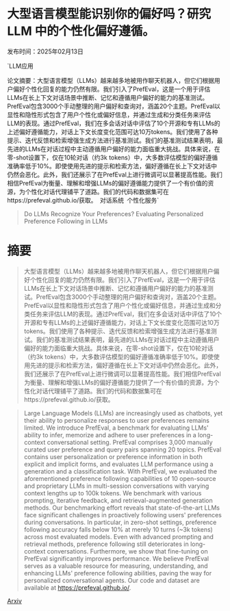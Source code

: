 # 大型语言模型能识别你的偏好吗？研究 LLM 中的个性化偏好遵循。

发布时间：2025年02月13日

`LLM应用

论文摘要：大型语言模型（LLMs）越来越多地被用作聊天机器人，但它们根据用户偏好个性化回复的能力仍然有限。我们引入了PrefEval，这是一个用于评估LLMs在长上下文对话场景中推断、记忆和遵循用户偏好的能力的基准测试。PrefEval包含3000个手动整理的用户偏好和查询对，涵盖20个主题。PrefEval以显性和隐性形式包含了用户个性化或偏好信息，并通过生成和分类任务来评估LLM的表现。通过PrefEval，我们在多会话对话中评估了10个开源和专有LLMs的上述偏好遵循能力，对话上下文长度变化范围可达10万tokens。我们使用了各种提示、迭代反馈和检索增强生成方法进行基准测试。我们的基准测试结果表明，最先进的LLMs在对话过程中主动遵循用户偏好的能力面临重大挑战。具体来说，在零-shot设置下，仅在10轮对话（约3k tokens）中，大多数评估模型的偏好遵循准确率低于10%。即使使用先进的提示和检索方法，偏好遵循在长上下文对话中仍然会恶化。此外，我们还展示了在PrefEval上进行微调可以显著提高性能。我们相信PrefEval为衡量、理解和增强LLMs的偏好遵循能力提供了一个有价值的资源，为个性化对话代理铺平了道路。我们的代码和数据集可在https://prefeval.github.io/获取。` `对话系统` `个性化服务`

> Do LLMs Recognize Your Preferences? Evaluating Personalized Preference Following in LLMs

# 摘要

> 大型语言模型（LLMs）越来越多地被用作聊天机器人，但它们根据用户偏好个性化回复的能力仍然有限。我们引入了PrefEval，这是一个用于评估LLMs在长上下文对话场景中推断、记忆和遵循用户偏好的能力的基准测试。PrefEval包含3000个手动整理的用户偏好和查询对，涵盖20个主题。PrefEval以显性和隐性形式包含了用户个性化或偏好信息，并通过生成和分类任务来评估LLM的表现。通过PrefEval，我们在多会话对话中评估了10个开源和专有LLMs的上述偏好遵循能力，对话上下文长度变化范围可达10万tokens。我们使用了各种提示、迭代反馈和检索增强生成方法进行基准测试。我们的基准测试结果表明，最先进的LLMs在对话过程中主动遵循用户偏好的能力面临重大挑战。具体来说，在零-shot设置下，仅在10轮对话（约3k tokens）中，大多数评估模型的偏好遵循准确率低于10%。即使使用先进的提示和检索方法，偏好遵循在长上下文对话中仍然会恶化。此外，我们还展示了在PrefEval上进行微调可以显著提高性能。我们相信PrefEval为衡量、理解和增强LLMs的偏好遵循能力提供了一个有价值的资源，为个性化对话代理铺平了道路。我们的代码和数据集可在https://prefeval.github.io/获取。

> Large Language Models (LLMs) are increasingly used as chatbots, yet their ability to personalize responses to user preferences remains limited. We introduce PrefEval, a benchmark for evaluating LLMs' ability to infer, memorize and adhere to user preferences in a long-context conversational setting. PrefEval comprises 3,000 manually curated user preference and query pairs spanning 20 topics. PrefEval contains user personalization or preference information in both explicit and implicit forms, and evaluates LLM performance using a generation and a classification task. With PrefEval, we evaluated the aforementioned preference following capabilities of 10 open-source and proprietary LLMs in multi-session conversations with varying context lengths up to 100k tokens. We benchmark with various prompting, iterative feedback, and retrieval-augmented generation methods. Our benchmarking effort reveals that state-of-the-art LLMs face significant challenges in proactively following users' preferences during conversations. In particular, in zero-shot settings, preference following accuracy falls below 10% at merely 10 turns (~3k tokens) across most evaluated models. Even with advanced prompting and retrieval methods, preference following still deteriorates in long-context conversations. Furthermore, we show that fine-tuning on PrefEval significantly improves performance. We believe PrefEval serves as a valuable resource for measuring, understanding, and enhancing LLMs' preference following abilities, paving the way for personalized conversational agents. Our code and dataset are available at https://prefeval.github.io/.

[Arxiv](https://arxiv.org/abs/2502.09597)